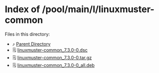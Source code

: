
# Index of /pool/main/l/linuxmuster-common
Files in this directory:
- ⤴ [Parent Directory](../)
- 🗒 [linuxmuster-common_7.3.0-0.dsc](linuxmuster-common_7.3.0-0.dsc)
- 🗒 [linuxmuster-common_7.3.0-0.tar.gz](linuxmuster-common_7.3.0-0.tar.gz)
- 🗒 [linuxmuster-common_7.3.0-0_all.deb](linuxmuster-common_7.3.0-0_all.deb)
